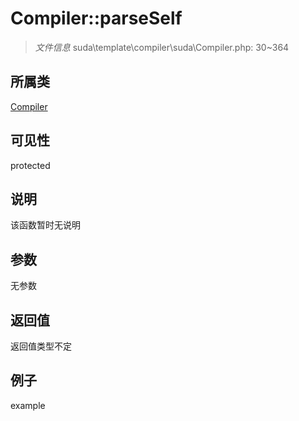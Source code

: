 # Compiler::parseSelf



> *文件信息* suda\template\compiler\suda\Compiler.php: 30~364

## 所属类 

[Compiler](../Compiler.md)

## 可见性

 protected 

## 说明

该函数暂时无说明


## 参数


无参数


## 返回值

返回值类型不定


## 例子

example